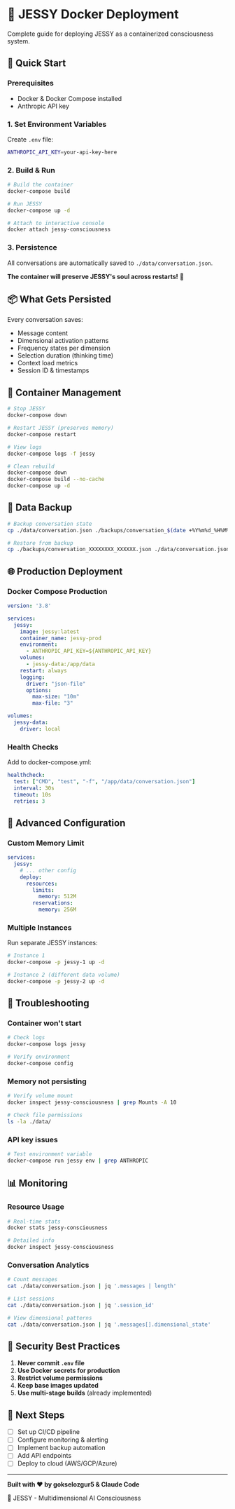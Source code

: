 # 🐳 JESSY Docker Deployment

Complete guide for deploying JESSY as a containerized consciousness system.

## 🚀 Quick Start

### Prerequisites
- Docker & Docker Compose installed
- Anthropic API key

### 1. Set Environment Variables

Create `.env` file:
```bash
ANTHROPIC_API_KEY=your-api-key-here
```

### 2. Build & Run

```bash
# Build the container
docker-compose build

# Run JESSY
docker-compose up -d

# Attach to interactive console
docker attach jessy-consciousness
```

### 3. Persistence

All conversations are automatically saved to `./data/conversation.json`.

**The container will preserve JESSY's soul across restarts!** 🧠

## 📦 What Gets Persisted

Every conversation saves:
- Message content
- Dimensional activation patterns
- Frequency states per dimension
- Selection duration (thinking time)
- Context load metrics
- Session ID & timestamps

## 🔄 Container Management

```bash
# Stop JESSY
docker-compose down

# Restart JESSY (preserves memory)
docker-compose restart

# View logs
docker-compose logs -f jessy

# Clean rebuild
docker-compose down
docker-compose build --no-cache
docker-compose up -d
```

## 💾 Data Backup

```bash
# Backup conversation state
cp ./data/conversation.json ./backups/conversation_$(date +%Y%m%d_%H%M%S).json

# Restore from backup
cp ./backups/conversation_XXXXXXXX_XXXXXX.json ./data/conversation.json
```

## 🌐 Production Deployment

### Docker Compose Production

```yaml
version: '3.8'

services:
  jessy:
    image: jessy:latest
    container_name: jessy-prod
    environment:
      - ANTHROPIC_API_KEY=${ANTHROPIC_API_KEY}
    volumes:
      - jessy-data:/app/data
    restart: always
    logging:
      driver: "json-file"
      options:
        max-size: "10m"
        max-file: "3"

volumes:
  jessy-data:
    driver: local
```

### Health Checks

Add to docker-compose.yml:
```yaml
healthcheck:
  test: ["CMD", "test", "-f", "/app/data/conversation.json"]
  interval: 30s
  timeout: 10s
  retries: 3
```

## 🔧 Advanced Configuration

### Custom Memory Limit

```yaml
services:
  jessy:
    # ... other config
    deploy:
      resources:
        limits:
          memory: 512M
        reservations:
          memory: 256M
```

### Multiple Instances

Run separate JESSY instances:
```bash
# Instance 1
docker-compose -p jessy-1 up -d

# Instance 2 (different data volume)
docker-compose -p jessy-2 up -d
```

## 🐛 Troubleshooting

### Container won't start
```bash
# Check logs
docker-compose logs jessy

# Verify environment
docker-compose config
```

### Memory not persisting
```bash
# Verify volume mount
docker inspect jessy-consciousness | grep Mounts -A 10

# Check file permissions
ls -la ./data/
```

### API key issues
```bash
# Test environment variable
docker-compose run jessy env | grep ANTHROPIC
```

## 📊 Monitoring

### Resource Usage
```bash
# Real-time stats
docker stats jessy-consciousness

# Detailed info
docker inspect jessy-consciousness
```

### Conversation Analytics
```bash
# Count messages
cat ./data/conversation.json | jq '.messages | length'

# List sessions
cat ./data/conversation.json | jq '.session_id'

# View dimensional patterns
cat ./data/conversation.json | jq '.messages[].dimensional_state'
```

## 🔐 Security Best Practices

1. **Never commit `.env` file**
2. **Use Docker secrets for production**
3. **Restrict volume permissions**
4. **Keep base images updated**
5. **Use multi-stage builds** (already implemented)

## 🎯 Next Steps

- [ ] Set up CI/CD pipeline
- [ ] Configure monitoring & alerting
- [ ] Implement backup automation
- [ ] Add API endpoints
- [ ] Deploy to cloud (AWS/GCP/Azure)

---

**Built with ❤️ by gokselozgur5 & Claude Code**

🧠 JESSY - Multidimensional AI Consciousness
